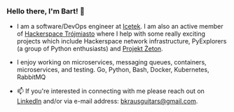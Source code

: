 ### Hello there, I'm Bart! 👋
- I am a software/DevOps engineer at [Icetek](https://www.icetek.io/). I am also an active member of [Hackerspace Trójmiasto](https://hs3.pl/) where I help with some really exciting projects which include Hackerspace network infrastructure, PyExplorers (a group of Python enthusiasts) and [Projekt Żeton](https://www.projekt-zeton.pl/).

- I enjoy working on microservices, messaging queues, containers, microservices, and testing. Go, Python, Bash, Docker, Kubernetes, RabbitMQ

- 📫 If you're interested in connecting with me please reach out on [LinkedIn](https://www.linkedin.com/in/bartłomiej-kraus-a0913b27a/) and/or via e-mail address: [bkrausguitars@gmail.com](bkrausguitars@gmail.com).
